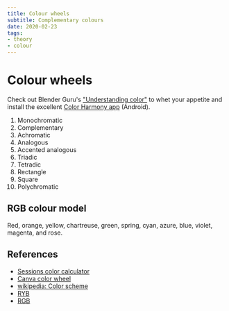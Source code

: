 ```yaml
---
title: Colour wheels
subtitle: Complementary colours
date: 2020-02-23
tags:
- theory
- colour
---
```


# Colour wheels

Check out Blender Guru's ["Understanding color"](https://youtu.be/Qj1FK8n7WgY)
to whet your appetite and install the excellent [Color Harmony
app](https://play.google.com/store/apps/details?id=pl.powsty.colorharmony)
(Android).

1. Monochromatic
1. Complementary
1. Achromatic
1. Analogous
1. Accented analogous
1. Triadic
1. Tetradic
1. Rectangle
1. Square
1. Polychromatic

## RGB colour model
Red, orange, yellow, chartreuse, green, spring, cyan, azure, blue, violet, magenta, and rose.

## References
- [Sessions color calculator](https://www.sessions.edu/color-calculator/)
- [Canva color wheel](https://www.canva.com/colors/color-wheel/)
- [wikipedia: Color scheme](https://en.wikipedia.org/wiki/Color_scheme)
- [RYB](https://en.wikipedia.org/wiki/RYB_color_model)
- [RGB](https://www.youtube.com/watch?v=uYbdx4I7STg)

